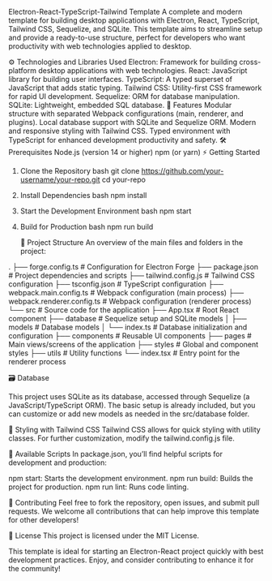 Electron-React-TypeScript-Tailwind Template
A complete and modern template for building desktop applications with Electron, React, TypeScript, Tailwind CSS, Sequelize, and SQLite. This template aims to streamline setup and provide a ready-to-use structure, perfect for developers who want productivity with web technologies applied to desktop.

⚙️ Technologies and Libraries Used
Electron: Framework for building cross-platform desktop applications with web technologies.
React: JavaScript library for building user interfaces.
TypeScript: A typed superset of JavaScript that adds static typing.
Tailwind CSS: Utility-first CSS framework for rapid UI development.
Sequelize: ORM for database manipulation.
SQLite: Lightweight, embedded SQL database.
🚀 Features
Modular structure with separated Webpack configurations (main, renderer, and plugins).
Local database support with SQLite and Sequelize ORM.
Modern and responsive styling with Tailwind CSS.
Typed environment with TypeScript for enhanced development productivity and safety.
🛠 Prerequisites
Node.js (version 14 or higher)
npm (or yarn)
⚡️ Getting Started

1. Clone the Repository
   bash
   git clone https://github.com/your-username/your-repo.git
   cd your-repo

2. Install Dependencies
   bash
   npm install

3. Start the Development Environment
   bash
   npm start

4. Build for Production
   bash
   npm run build


   📂 Project Structure
   An overview of the main files and folders in the project:

.
├── forge.config.ts               # Configuration for Electron Forge
├── package.json                  # Project dependencies and scripts
├── tailwind.config.js            # Tailwind CSS configuration
├── tsconfig.json                 # TypeScript configuration
├── webpack.main.config.ts        # Webpack configuration (main process)
├── webpack.renderer.config.ts    # Webpack configuration (renderer process)
└── src                           # Source code for the application
    ├── App.tsx                   # Root React component
    ├── database                  # Sequelize setup and SQLite models
    │   ├── models                # Database models
    │   └── index.ts              # Database initialization and configuration
    ├── components                # Reusable UI components
    ├── pages                     # Main views/screens of the application
    ├── styles                    # Global and component styles
    ├── utils                     # Utility functions
    └── index.tsx                 # Entry point for the renderer process


🗃️ Database

This project uses SQLite as its database, accessed through Sequelize (a JavaScript/TypeScript ORM). The basic setup is already included, but you can customize or add new models as needed in the src/database folder.

🎨 Styling with Tailwind CSS
Tailwind CSS allows for quick styling with utility classes. For further customization, modify the tailwind.config.js file.

📜 Available Scripts
In package.json, you’ll find helpful scripts for development and production:

npm start: Starts the development environment.
npm run build: Builds the project for production.
npm run lint: Runs code linting.

🤝 Contributing
Feel free to fork the repository, open issues, and submit pull requests. We welcome all contributions that can help improve this template for other developers!

📄 License
This project is licensed under the MIT License.

This template is ideal for starting an Electron-React project quickly with best development practices. Enjoy, and consider contributing to enhance it for the community!
